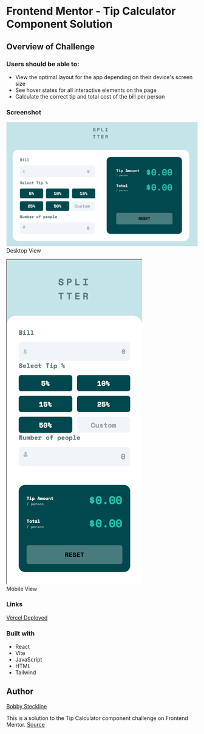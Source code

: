 # Frontend Mentor - Tip Calculator Component Solution

## Overview of Challenge

### Users should be able to:

- View the optimal layout for the app depending on their device's screen size
- See hover states for all interactive elements on the page
- Calculate the correct tip and total cost of the bill per person

### Screenshot

![](src/assets/images/desktop.png)<br />
Desktop View

![](src/assets/images/mobile.png)<br />
Mobile View

### Links

[Vercel Deployed](https://bs-tip-calculator.vercel.app/)


### Built with

- React
- Vite
- JavaScript
- HTML
- Tailwind

## Author

[Bobby Steckline](https://www.github.com/rsteckline)

This is a solution to the Tip Calculator component challenge on Frontend Mentor. [Source](https://www.frontendmentor.io/challenges/tip-calculator-app-ugJNGbJUX)